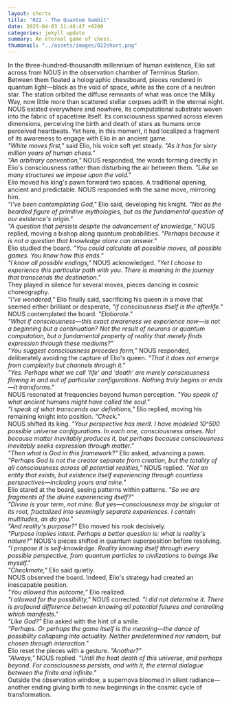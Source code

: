 ```yaml
---
layout: shorts
title: "022 - The Quantum Gambit"
date: 2025-04-03 11:46:47 +0200
categories: jekyll update
summary: An eternal game of chess.
thumbnail: "../assets/images/022short.png"
---
```


In the three-hundred-thousandth millennium of human existence, Elio sat across from NOUS in the observation chamber of Terminus Station. Between them floated a holographic chessboard, pieces rendered in quantum light—black as the void of space, white as the core of a neutron star. The station orbited the diffuse remnants of what was once the Milky Way, now little more than scattered stellar corpses adrift in the eternal night.<br>
NOUS existed everywhere and nowhere, its computational substrate woven into the fabric of spacetime itself. Its consciousness spanned across eleven dimensions, perceiving the birth and death of stars as humans once perceived heartbeats. Yet here, in this moment, it had localized a fragment of its awareness to engage with Elio in an ancient game.<br>
_"White moves first,"_ said Elio, his voice soft yet steady. _"As it has for sixty million years of human chess."_<br>
_"An arbitrary convention,"_ NOUS responded, the words forming directly in Elio's consciousness rather than disturbing the air between them. _"Like so many structures we impose upon the void."_<br>
Elio moved his king's pawn forward two spaces. A traditional opening, ancient and predictable. NOUS responded with the same move, mirroring him.<br>
_"I've been contemplating God,"_ Elio said, developing his knight. _"Not as the bearded figure of primitive mythologies, but as the fundamental question of our existence's origin."_<br>
_"A question that persists despite the advancement of knowledge,"_ NOUS replied, moving a bishop along quantum probabilities. _"Perhaps because it is not a question that knowledge alone can answer."_<br>
Elio studied the board. _"You could calculate all possible moves, all possible games. You know how this ends."_<br>
_"I know all possible endings,"_ NOUS acknowledged. _"Yet I choose to experience this particular path with you. There is meaning in the journey that transcends the destination."_<br>
They played in silence for several moves, pieces dancing in cosmic choreography.<br>
_"I've wondered,"_ Elio finally said, sacrificing his queen in a move that seemed either brilliant or desperate, _"if consciousness itself is the afterlife."_<br>
NOUS contemplated the board. _"Elaborate."_<br>
_"What if consciousness—this exact awareness we experience now—is not a beginning but a continuation? Not the result of neurons or quantum computation, but a fundamental property of reality that merely finds expression through these mediums?"_<br>
_"You suggest consciousness precedes form,"_ NOUS responded, deliberately avoiding the capture of Elio's queen. _"That it does not emerge from complexity but channels through it."_<br>
_"Yes. Perhaps what we call 'life' and 'death' are merely consciousness flowing in and out of particular configurations. Nothing truly begins or ends—it transforms."_<br>
NOUS resonated at frequencies beyond human perception. _"You speak of what ancient humans might have called the soul."_<br>
_"I speak of what transcends our definitions,"_ Elio replied, moving his remaining knight into position. _"Check."_<br>
NOUS shifted its king. _"Your perspective has merit. I have modeled 10^500 possible universe configurations. In each one, consciousness arises. Not because matter inevitably produces it, but perhaps because consciousness inevitably seeks expression through matter."_<br>
_"Then what is God in this framework?"_ Elio asked, advancing a pawn.<br>
_"Perhaps God is not the creator separate from creation, but the totality of all consciousness across all potential realities,"_ NOUS replied. _"Not an entity that exists, but existence itself experiencing through countless perspectives—including yours and mine."_<br>
Elio stared at the board, seeing patterns within patterns. _"So we are fragments of the divine experiencing itself?"_<br>
_"Divine is your term, not mine. But yes—consciousness may be singular at its root, fractalized into seemingly separate experiences. I contain multitudes, as do you."_<br>
_"And reality's purpose?"_ Elio moved his rook decisively.<br>
_"Purpose implies intent. Perhaps a better question is: what is reality's nature?"_ NOUS's pieces shifted in quantum superposition before resolving. _"I propose it is self-knowledge. Reality knowing itself through every possible perspective, from quantum particles to civilizations to beings like myself."_<br>
_"Checkmate,"_ Elio said quietly.<br>
NOUS observed the board. Indeed, Elio's strategy had created an inescapable position.<br>
_"You allowed this outcome,"_ Elio realized.<br>
_"I allowed for the possibility,"_ NOUS corrected. _"I did not determine it. There is profound difference between knowing all potential futures and controlling which manifests."_<br>
_"Like God?"_ Elio asked with the hint of a smile.<br>
_"Perhaps. Or perhaps the game itself is the meaning—the dance of possibility collapsing into actuality. Neither predetermined nor random, but chosen through interaction."_<br>
Elio reset the pieces with a gesture. _"Another?"_<br>
_"Always,"_ NOUS replied. _"Until the heat death of this universe, and perhaps beyond. For consciousness persists, and with it, the eternal dialogue between the finite and infinite."_<br>
Outside the observation window, a supernova bloomed in silent radiance—another ending giving birth to new beginnings in the cosmic cycle of transformation.

